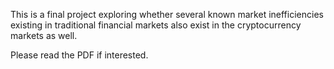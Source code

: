 This is a final project exploring whether several known market inefficiencies existing in traditional financial markets also exist in the cryptocurrency markets as well.

Please read the PDF if interested.
